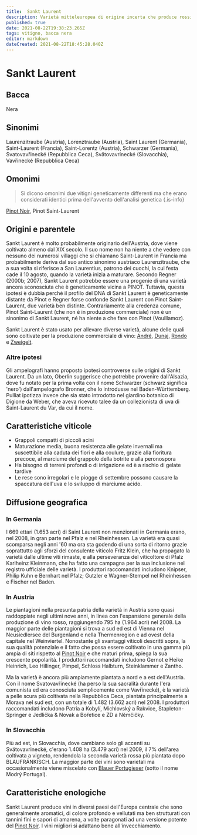 ```yaml
---
title:  Sankt Laurent
description: Varietà mitteleuropea di origine incerta che produce rossi vellutati.
published: true
date: 2021-08-22T19:38:23.265Z
tags: vitigno, bacca nera
editor: markdown
dateCreated: 2021-08-22T18:45:28.040Z
---
```


# Sankt Laurent

## Bacca
Nera
## Sinonimi
Laurenzitraube (Austria), Lorenztraube (Austria), Saint Laurent (Germania), Saint-Laurent (Francia), Saint-Lorentz (Austria), Schwarzer (Germania), Svatovavřinecké (Repubblica Ceca), Svätovavrinecké (Slovacchia), Vavřinecké (Repubblica Ceca)

## Omonimi
> Si dicono omonimi due vitigni geneticamente differenti ma che erano considerati identici prima dell'avvento dell'analisi genetica
{.is-info}

[Pinot Noir](/vitigni/Francia/bacca-nera/pinot-noir), Pinot Saint-Laurent

## Origini e parentele
Sankt Laurent è molto probabilmente originario dell'Austria, dove viene coltivato almeno dal XIX secolo. Il suo nome non ha niente a che vedere con nessuno dei numerosi villaggi che si chiamano Saint-Laurent in Francia ma probabilmente deriva dal suo antico sinonimo austriaco Laurenzitraube, che a sua volta si riferisce a San Laurentius, patrono dei cuochi, la cui festa cade il 10 agosto, quando la varietà inizia a maturare. Secondo Regner (2000b; 2007), Sankt Laurent potrebbe essere una progenie di una varietà ancora sconosciuta che è geneticamente vicina a PINOT. Tuttavia, questa ipotesi è dubbia perché il profilo del DNA di Sankt Laurent è geneticamente distante da Pinot e Regner forse confonde Sankt Laurent con Pinot Saint-Laurent, due varietà ben distinte. Contrariamente alla credenza comune, Pinot Saint-Laurent (che non è in produzione commerciale) non è un sinonimo di Sankt Laurent, né ha niente a che fare con Pinot (Vouillamoz).

Sankt Laurent è stato usato per allevare diverse varietà, alcune delle quali sono coltivate per la produzione commerciale di vino: [André](/vitigni/bacca-nera/andre), [Dunaj](/vitigni/bacca-nera/dunaj), [Rondo](/vitigni/bacca-nera/rondo) e [Zweigelt](/vitigni/bacca-nera/zweigelt).

### Altre ipotesi

Gli ampelografi hanno proposto ipotesi controverse sulle origini di Sankt Laurent. Da un lato, Oberlin suggerisce che potrebbe provenire dall'Alsazia, dove fu notato per la prima volta con il nome Schwarzer (schwarz significa 'nero') dall'ampelografo Bronner, che lo introdusse nel Baden-Württemberg. Pulliat ipotizza invece che sia stato introdotto nel giardino botanico di Digione da Weber, che aveva ricevuto talee da un collezionista di uva di Saint-Laurent du Var, da cui il nome.

## Caratteristiche viticole
- Grappoli compatti di piccoli acini
- Maturazione media, buona resistenza alle gelate invernali ma suscettibile alla caduta dei fiori e alla coulure, grazie alla fioritura precoce, al marciume del grappolo della botrite e alla peronospora
- Ha bisogno di terreni profondi o di irrigazione ed è a rischio di gelate tardive
- Le rese sono irregolari e le piogge di settembre possono causare la spaccatura dell'uva e lo sviluppo di marciume acido.

## Diffusione geografica

### In Germania

I 669 ettari (1.653 acri) di Saint Laurent non menzionati in Germania erano, nel 2008, in gran parte nel Pfalz e nel Rheinhessen. La varietà era quasi scomparsa negli anni '60 ma ora sta godendo di una sorta di ritorno grazie soprattutto agli sforzi del consulente viticolo Fritz Klein, che ha propagato la varietà dalle ultime viti rimaste, e alla perseveranza del viticoltore di Pfalz Karlheinz Kleinmann, che ha fatto una campagna per la sua inclusione nel registro ufficiale delle varietà. I produttori raccomandati includono Knipser, Philip Kuhn e Bernhart nel Pfalz; Gutzler e Wagner-Stempel nel Rheinhessen e Fischer nel Baden.

### In Austria
Le piantagioni nella presunta patria della varietà in Austria sono quasi raddoppiate negli ultimi nove anni, in linea con l'espansione generale della produzione di vino rosso, raggiungendo 795 ha (1.964 acri) nel 2008. La maggior parte delle piantagioni si trova a sud ed est di Vienna nel Neusiedlersee del Burgenland e nella Thermenregion e ad ovest della capitale nel Weinviertel. Nonostante gli svantaggi viticoli descritti sopra, la sua qualità potenziale e il fatto che possa essere coltivato in una gamma più ampia di siti rispetto al [Pinot Noir](/vitigni/Francia/bacca-nera/pinot-noir) e che maturi prima, spiega la sua crescente popolarità. I produttori raccomandati includono Gernot e Heike Heinrich, Leo Hillinger, Pimpel, Schloss Halbturn, Steinklammer e Zantho.

Ma la varietà è ancora più ampiamente piantata a nord e a est dell'Austria. Con il nome Svatovavřinecké (ha perso la sua sacralità durante l'era comunista ed era conosciuta semplicemente come Vavřinecké), è la varietà a pelle scura più coltivata nella Repubblica Ceca, piantata principalmente a Morava nel sud est, con un totale di 1.482 (3.662 acri) nel 2008. I produttori raccomandati includono Patria a Kobylí, Michlovský a Rakvice, Stapleton-Springer e Jedlička & Novak a Bořetice e ZD a Němčičky.

### In Slovacchia

Più ad est, in Slovacchia, dove cambiano solo gli accenti su Svätovavrinecké, c'erano 1.408 ha (3.479 acri) nel 2009, il 7% dell'area coltivata a vigneto, rendendola la seconda varietà rossa più piantata dopo BLAUFRÄNKISCH. La maggior parte dei vini sono varietali ma occasionalmente viene miscelato con [Blauer Portugieser](/vitigni/Austria/bacca-nera/blauer-portugieser) (sotto il nome Modrý Portugal).

## Caratteristiche enologiche
Sankt Laurent produce vini in diversi paesi dell'Europa centrale che sono generalmente aromatici, di colore profondo e vellutati ma ben strutturati con tannini fini e sapori di amarena, a volte paragonati ad una versione potente del [Pinot Noir](/vitigni/Francia/bacca-nera/pinot-noir). I vini migliori si adattano bene all'invecchiamento.